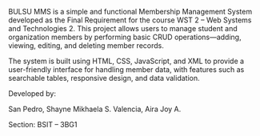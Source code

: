 BULSU MMS is a simple and functional Membership Management System developed as the Final Requirement for the course WST 2 – Web Systems and Technologies 2. This project allows users to manage student and organization members by performing basic CRUD operations—adding, viewing, editing, and deleting member records.

The system is built using HTML, CSS, JavaScript, and XML to provide a user-friendly interface for handling member data, with features such as searchable tables, responsive design, and data validation.

Developed by:

San Pedro, Shayne Mikhaela S. Valencia, Aira Joy A.

Section: BSIT – 3BG1
